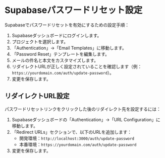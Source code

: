 # Supabaseパスワードリセット設定

Supabaseでパスワードリセットを有効にするための設定手順：

1. Supabaseダッシュボードにログインします。
2. プロジェクトを選択します。
3. 「Authentication」→「Email Templates」に移動します。
4. 「Password Reset」テンプレートを編集します。
5. メールの件名と本文をカスタマイズします。
6. リダイレクトURLが正しく設定されていることを確認します（例：`https://yourdomain.com/auth/update-password`）。
7. 変更を保存します。

## リダイレクトURL設定

パスワードリセットリンクをクリックした後のリダイレクト先を設定するには：

1. Supabaseダッシュボードの「Authentication」→「URL Configuration」に移動します。
2. 「Redirect URLs」セクションで、以下のURLを追加します：
   - 開発環境：`http://localhost:3000/auth/update-password`
   - 本番環境：`https://yourdomain.com/auth/update-password`
3. 変更を保存します。
